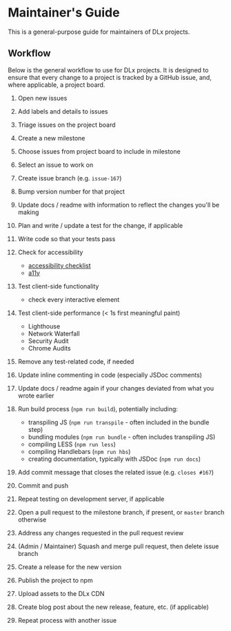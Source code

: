 # Maintainer's Guide
This is a general-purpose guide for maintainers of DLx projects.

## Workflow
Below is the general workflow to use for DLx projects. It is designed to ensure that every change to a project is tracked by a GitHub issue, and, where applicable, a project board.

1. Open new issues

1. Add labels and details to issues

1. Triage issues on the project board

1. Create a new milestone

1. Choose issues from project board to include in milestone

1. Select an issue to work on

1. Create issue branch (e.g. `issue-167`)

1. Bump version number for that project

1. Update docs / readme with information to reflect the changes you'll be making

1. Plan and write / update a test for the change, if applicable

1. Write code so that your tests pass

1. Check for accessibility
    - [accessibility checklist][2]
    - [a11y][1]

1. Test client-side functionality
    - check every interactive element

1. Test client-side performance (< 1s first meaningful paint)
    - Lighthouse
    - Network Waterfall
    - Security Audit
    - Chrome Audits
    
1. Remove any test-related code, if needed

1. Update inline commenting in code (especially JSDoc comments)

1. Update docs / readme again if your changes deviated from what you wrote earlier

1. Run build process (`npm run build`), potentially including:
    - transpiling JS (`npm run transpile` - often included in the bundle step)
    - bundling modules (`npm run bundle` - often includes transpiling JS)
    - compiling LESS (`npm run less`)
    - compiling Handlebars (`npm run hbs`)
    - creating documentation, typically with JSDoc (`npm run docs`)

1. Add commit message that closes the related issue (e.g. `closes #167`)

1. Commit and push

1. Repeat testing on development server, if applicable

1. Open a pull request to the milestone branch, if present, or `master` branch otherwise

1. Address any changes requested in the pull request review

1. (Admin / Maintainer) Squash and merge pull request, then delete issue branch

1. Create a release for the new version

1. Publish the project to npm

1. Upload assets to the DLx CDN

1. Create blog post about the new release, feature, etc. (if applicable)

1. Repeat process with another issue

[1]: http://ffoodd.github.io/a11y.css/index.html
[2]: https://bitsofco.de/the-accessibility-cheatsheet/?utm_source=CSS-Weekly&utm_campaign=Issue-274&utm_medium=web
